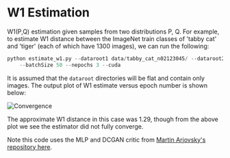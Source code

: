 # W1 Estimation
W1(P,Q) estimation given samples from two distributions P, Q. For example, to estimate W1 distance between the ImageNet train classes of 'tabby cat' and 'tiger' (each of which have 1300 images), we can run the following:

```python
python estimate_w1.py --dataroot1 data/tabby_cat_n02123045/ --dataroot2 data/tiger_n02129604/ \
    --batchSize 50 --nepochs 3 --cuda
```

It is assumed that the `dataroot` directories will be flat and contain only images. The output plot of W1 estimate versus epoch number is shown below:

![Convergence](https://i.imgur.com/3dMglmT.png)

The approximate W1 distance in this case was 1.29, though from the above plot we see the estimator did not fully converge.

Note this code uses the MLP and DCGAN critic from [Martin Arjovsky's repository here](https://github.com/martinarjovsky/WassersteinGAN/).
